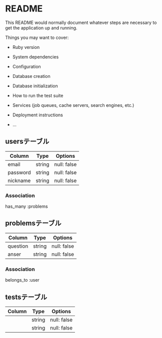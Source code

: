 # README

This README would normally document whatever steps are necessary to get the
application up and running.

Things you may want to cover:

* Ruby version

* System dependencies

* Configuration

* Database creation

* Database initialization

* How to run the test suite

* Services (job queues, cache servers, search engines, etc.)

* Deployment instructions

* ...

## usersテーブル
|Column|Type|Options|
|------|----|-------|
|email|string|null: false|
|password|string|null: false|
|nickname|string|null: false|
### Association
has_many :problems

## problemsテーブル
|Column|Type|Options|
|------|----|-------|
|question|string|null: false|
|anser|string|null: false|
### Association
belongs_to :user

## testsテーブル
|Column|Type|Options|
|------|----|-------|
|       |string|null: false|
|       |string|null: false|